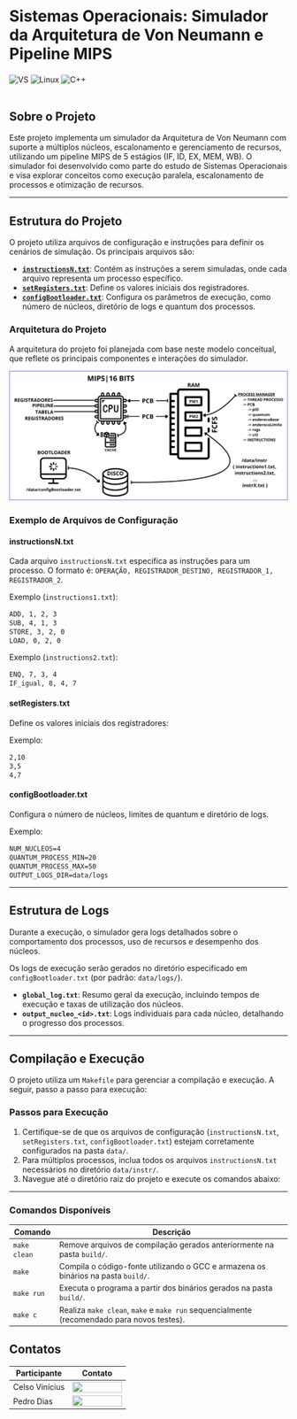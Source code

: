 # Sistemas Operacionais: Simulador da Arquitetura de Von Neumann e Pipeline MIPS

<div style="display: inline_block">
  <img align="center" alt="VS" src="https://img.shields.io/badge/Visual_Studio_Code-0078D4?style=for-the-badge&logo=visual%20studio%20code&logoColor=white" />
  <img align="center" alt="Linux" src="https://img.shields.io/badge/Linux-FCC624?style=for-the-badge&logo=linux&logoColor=black" />
  <img align="center" alt="C++" src="https://img.shields.io/badge/C%2B%2B-00599C?style=for-the-badge&logo=c%2B%2B&logoColor=white" />
</div><br/>

## Sobre o Projeto

Este projeto implementa um simulador da Arquitetura de Von Neumann com suporte a múltiplos núcleos, escalonamento e gerenciamento de recursos, utilizando um pipeline MIPS de 5 estágios (IF, ID, EX, MEM, WB). O simulador foi desenvolvido como parte do estudo de Sistemas Operacionais e visa explorar conceitos como execução paralela, escalonamento de processos e otimização de recursos.

---

## Estrutura do Projeto

O projeto utiliza arquivos de configuração e instruções para definir os cenários de simulação. Os principais arquivos são:

- **[`instructionsN.txt`](https://github.com/celzin/Simulador_SO/tree/main/data/instr)**: Contém as instruções a serem simuladas, onde cada arquivo representa um processo específico.
- **[`setRegisters.txt`](https://github.com/celzin/Simulador_SO/blob/main/data/setRegisters.txt)**: Define os valores iniciais dos registradores.
- **[`configBootloader.txt`](https://github.com/celzin/Simulador_SO/blob/main/data/configBootloader.txt)**: Configura os parâmetros de execução, como número de núcleos, diretório de logs e quantum dos processos.

### Arquitetura do Projeto

A arquitetura do projeto foi planejada com base neste modelo conceitual, que reflete os principais componentes e interações do simulador.

![alt text](/docs/imgs/image.png)

### Exemplo de Arquivos de Configuração

#### instructionsN.txt

Cada arquivo `instructionsN.txt` especifica as instruções para um processo. O formato é:
`OPERAÇÃO, REGISTRADOR_DESTINO, REGISTRADOR_1, REGISTRADOR_2`.

Exemplo (`instructions1.txt`):

```
ADD, 1, 2, 3
SUB, 4, 1, 3
STORE, 3, 2, 0
LOAD, 0, 2, 0
```

Exemplo (`instructions2.txt`):

```
ENQ, 7, 3, 4
IF_igual, 8, 4, 7
```

#### setRegisters.txt

Define os valores iniciais dos registradores:

Exemplo:

```
2,10
3,5
4,7
```

#### configBootloader.txt

Configura o número de núcleos, limites de quantum e diretório de logs.

Exemplo:

```
NUM_NUCLEOS=4
QUANTUM_PROCESS_MIN=20
QUANTUM_PROCESS_MAX=50
OUTPUT_LOGS_DIR=data/logs
```

---

## Estrutura de Logs

Durante a execução, o simulador gera logs detalhados sobre o comportamento dos processos, uso de recursos e desempenho dos núcleos.

Os logs de execução serão gerados no diretório especificado em `configBootloader.txt` (por padrão: `data/logs/`).

- **`global_log.txt`**: Resumo geral da execução, incluindo tempos de execução e taxas de utilização dos núcleos.
- **`output_nucleo_<id>.txt`**: Logs individuais para cada núcleo, detalhando o progresso dos processos.

---

## Compilação e Execução

O projeto utiliza um `Makefile` para gerenciar a compilação e execução. A seguir, passo a passo para execução:

### Passos para Execução

1. Certifique-se de que os arquivos de configuração (`instructionsN.txt`, `setRegisters.txt`, `configBootloader.txt`) estejam corretamente configurados na pasta `data/`.
2. Para múltiplos processos, inclua todos os arquivos `instructionsN.txt` necessários no diretório `data/instr/`.
3. Navegue até o diretório raiz do projeto e execute os comandos abaixo:

---

### Comandos Disponíveis

| Comando      | Descrição                                                                                  |
| ------------ | ------------------------------------------------------------------------------------------ |
| `make clean` | Remove arquivos de compilação gerados anteriormente na pasta `build/`.                     |
| `make`       | Compila o código-fonte utilizando o GCC e armazena os binários na pasta `build/`.          |
| `make run`   | Executa o programa a partir dos binários gerados na pasta `build/`.                        |
| `make c`     | Realiza `make clean`, `make` e `make run` sequencialmente (recomendado para novos testes). |

## Contatos

| Participante   | Contato                                                                                                                                                                                |
| -------------- | -------------------------------------------------------------------------------------------------------------------------------------------------------------------------------------- |
| Celso Vinícius | <a href="https://github.com/celzin"><img align="center" height="20px" width="90px" src="https://img.shields.io/badge/GitHub-181717?style=for-the-badge&logo=github&logoColor=white"/>  |
| Pedro Dias     | <a href="https://github.com/peudias"><img align="center" height="20px" width="90px" src="https://img.shields.io/badge/GitHub-181717?style=for-the-badge&logo=github&logoColor=white"/> |
